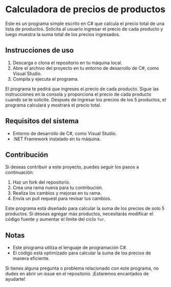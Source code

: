 # Calculadora de precios de productos

Este es un programa simple escrito en C# que calcula el precio total de una lista de productos. Solicita al usuario ingresar el precio de cada producto y luego muestra la suma total de los precios ingresados.

## Instrucciones de uso

1. Descarga o clona el repositorio en tu máquina local.
2. Abre el archivo del proyecto en tu entorno de desarrollo de C#, como Visual Studio.
3. Compila y ejecuta el programa.

El programa te pedirá que ingreses el precio de cada producto. Sigue las instrucciones en la consola y proporciona el precio de cada producto cuando se te solicite. Después de ingresar los precios de los 5 productos, el programa calculará y mostrará el precio total.

## Requisitos del sistema

- Entorno de desarrollo de C#, como Visual Studio.
- .NET Framework instalado en tu máquina.

## Contribución

Si deseas contribuir a este proyecto, puedes seguir los pasos a continuación:

1. Haz un fork del repositorio.
2. Crea una rama nueva para tu contribución.
3. Realiza los cambios y mejoras en tu rama.
4. Envía un pull request para revisar tus cambios.


Este programa está diseñado para calcular la suma de los precios de solo 5 productos. Si deseas agregar más productos, necesitarás modificar el código fuente y aumentar el límite del ciclo `for`.

## Notas

- Este programa utiliza el lenguaje de programación C#.
- El código está optimizado para calcular la suma de los precios de manera eficiente.

Si tienes alguna pregunta o problema relacionado con este programa, no dudes en abrir un issue en el repositorio. ¡Estaremos encantados de ayudarte!

